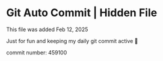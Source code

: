 # Git Auto Commit | Hidden File

This file was added Feb 12, 2025

Just for fun and keeping my daily git commit active 🤪

commit number: 459100
